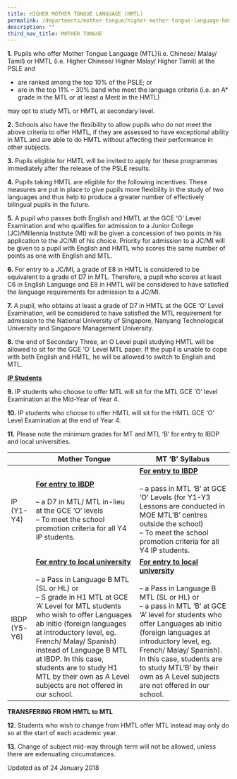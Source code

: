 ```yaml
---
title: HIGHER MOTHER TONGUE LANGUAGE (HMTL)
permalink: /departments/mother-tongue/higher-mother-tongue-language-hmtl/
description: ""
third_nav_title: MOTHER TONGUE
---
```

**1.** Pupils who offer Mother Tongue Language (MTL)(i.e. Chinese/ Malay/ Tamil) or HMTL (i.e. Higher Chinese/ Higher Malay/ Higher Tamil) at the PSLE and

*   are ranked among the top 10% of the PSLE; or
*   are in the top 11% – 30% band who meet the language criteria (i.e. an A\* grade in the MTL or at least a Merit in the HMTL)

may opt to study MTL or HMTL at secondary level.

**2.** Schools also have the flexibility to allow pupils who do not meet the above criteria to offer HMTL, if they are assessed to have exceptional ability in MTL and are able to do HMTL without affecting their performance in other subjects.

**3.** Pupils eligible for HMTL will be invited to apply for these programmes immediately after the release of the PSLE results.

**4.** Pupils taking HMTL are eligible for the following incentives. These measures are put in place to give pupils more flexibility in the study of two languages and thus help to produce a greater number of effectively bilingual pupils in the future.

**5.** A pupil who passes both English and HMTL at the GCE ‘O’ Level Examination and who qualifies for admission to a Junior College (JC)/Millennia Institute (MI) will be given a concession of two points in his application to the JC/MI of his choice. Priority for admission to a JC/MI will be given to a pupil with English and HMTL who scores the same number of points as one with English and MTL.

**6.** For entry to a JC/MI, a grade of E8 in HMTL is considered to be equivalent to a grade of D7 in MTL. Therefore, a pupil who scores at least C6 in English Language and E8 in HMTL will be considered to have satisfied the language requirements for admission to a JC/MI.

**7.** A pupil, who obtains at least a grade of D7 in HMTL at the GCE ‘O’ Level Examination, will be considered to have satisfied the MTL requirement for admission to the National University of Singapore, Nanyang Technological University and Singapore Management University.

**8.** the end of Secondary Three, an O Level pupil studying HMTL will be allowed to sit for the GCE ‘O’ Level MTL paper. If the pupil is unable to cope with both English and HMTL, he will be allowed to switch to English and MTL.

**<u>IP Students</u>**

**9.** IP students who choose to offer MTL will sit for the MTL GCE ‘O’ level Examination at the Mid-Year of Year 4.

**10.** IP students who choose to offer HMTL will sit for the HMTL GCE ‘O’ Level Examination at the end of Year 4.

**11.** Please note the minimum grades for MT and MTL ‘B’ for entry to IBDP and local universities.

|              | Mother Tongue         | MT ‘B’ Syllabus       |
|-----------|----------|---------------------|
| IP (Y1-Y4)   | **<u>For entry to IBDP</u>**<br><br>– a D7 in MTL/ MTL in-lieu at the   GCE ‘O’ levels<br>– To meet the school promotion criteria for all Y4 IP students.                                                                                                                                                                                                                                                   | **<u>For entry to IBDP</u>**<br><br>–  a pass in MTL ‘B’ at GCE ‘O’ Levels  (for Y1-Y3 Lessons are conducted in MOE MTL’B’ centres outside the school)<br>– To meet the school promotion criteria for all Y4 IP students.                                                                                                                                     |
| IBDP (Y5-Y6) | **<u>For entry to local university</u>**<br><br>– a Pass in Language B MTL (SL or HL) or<br>– S grade in H1 MTL at GCE ‘A’ Level for MTL students who wish to offer Languages ab initio (foreign languages at introductory level, eg. French/ Malay/ Spanish) instead of Language B MTL at IBDP. In this case, students are to study H1 MTL by their own as A Level subjects are not offered in our school. | **<u>For entry to local university</u>**<br><br>– a Pass in Language B MTL (SL or HL) or<br>– a pass in MTL ‘B’ at GCE ‘A’ level for students who offer Languages ab initio (foreign languages at introductory level, eg. French/ Malay/ Spanish). In this case, students are to study MTL’B’ by their own as A Level subjects are not offered in our school. |


**TRANSFERING FROM HMTL to MTL**

**12.** Students who wish to change from HMTL offer MTL instead may only do so at the start of each academic year.

**13.** Change of subject mid-way through term will not be allowed, unless there are extenuating circumstances.

Updated as of 24 January 2018